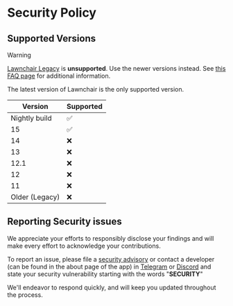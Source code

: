 # Security Policy

## Supported Versions

> [!WARNING]
> [Lawnchair Legacy](https://play.google.com/store/apps/details?id=ch.deletescape.lawnchair.plah) is **unsupported**. Use the newer versions instead.
> See [this FAQ page](https://lawnchair.app/faq#do-you-still-support-the-play-store-version) for additional information.

The latest version of Lawnchair is the only supported version.

| Version        | Supported          |
| -------------- | ------------------ |
| Nightly build  | :white_check_mark: |
| 15             | :white_check_mark: |
| 14             | :x:                |
| 13             | :x:                |
| 12.1           | :x:                |
| 12             | :x:                |
| 11             | :x:                |
| Older (Legacy) | :x:                |

## Reporting Security issues

We appreciate your efforts to responsibly disclose your findings and will make every effort to
acknowledge your contributions.

To report an issue, please file a [security advisory](https://github.com/LawnchairLauncher/lawnchair/security/advisories/new)
or contact a developer (can be found in the about page of the app) in [Telegram](https://t.me/lccommunity) or [Discord](https://discord.com/invite/3x8qNWxgGZ) and
state your security vulnerability starting with the words "**SECURITY**"

We'll endeavor to respond quickly, and will keep you updated throughout the process.
